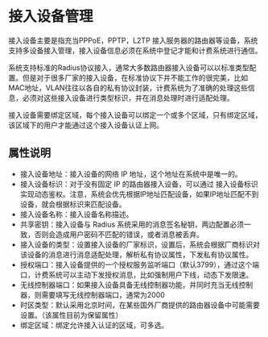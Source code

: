 # 接入设备管理

接入设备主要是指充当PPPoE，PPTP，L2TP 接入服务器的路由器等设备，系统支持多设备接入管理，接入设备信息必须在系统中登记才能和计费系统进行通信。

系统支持标准的Radius协议接入，通常大多数路由器接入设备可以以标准类型配置。但是对于很多厂家的接入设备，在标准协议下并不能工作的很完美，比如MAC地址，VLAN往往以各自的私有协议封装，计费系统为了准确的处理这些信息，必须对这些接入设备进行类型标识，并在消息处理时进行适配处理。

接入设备需要绑定区域，每个接入设备可以绑定一个或多个区域，只有绑定区域，该区域下的用户才能通过这个接入设备认证上网。


## 属性说明

- 接入设备地址：接入设备的网络 IP 地址，这个地址在系统中是唯一的。
- 接入设备标识：对于没有固定 IP 的路由器接入设备，可以通过 接入设备标识 实现动态鉴权。注意，系统会优先根据IP地址匹配设备，如果IP地址匹配不到设备，就会根据标识来匹配设备。
- 接入设备名称：接入设备名称描述。
- 共享密钥：接入设备与 Radius 系统采用的消息签名秘钥，两边配置必须一致，否则会造成用户密码不匹配的错误，或者消息被丢弃。
- 接入设备的类型：设置接入设备的厂家标识，设置后，系统会根据厂商标识对该设备的消息进行消息适配处理，解析私有协议属性，下发私有协议属性。
- 授权端口：接入设备提供的一个授权服务监听端口（默认3799），通过这个端口，计费系统可以主动下发授权消息，比如强制用户下线，动态下发限速。
- 无线控制器端口：如果接入设备具备无线控制器功能，并同时充当无线控制器，则需要填写无线控制器端口，通常为2000
- 时区类型：默认采用北京时间，在某些国外厂商提供的路由器设备中可能需要设置。（该属性目前为保留属性）
- 绑定区域：绑定允许接入认证的区域，可多选。

